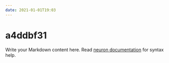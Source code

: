 ```yaml
---
date: 2021-01-01T19:03
---
```


# a4ddbf31

Write your Markdown content here. Read [neuron documentation](https://neuron.zettel.page/2011404.html) for syntax help.

